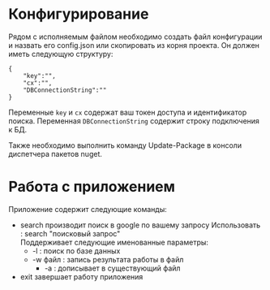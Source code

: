 # Конфигурирование

Рядом с исполняемым файлом необходимо создать файл конфигурации и назвать его config.json или скопировать из корня проекта. Он должен иметь следующую структуру:

```
{
	"key":"",
	"cx":"",
	"DBConnectionString":""
}
```

Переменные ```key``` и ```cx``` содержат ваш токен доступа и идентификатор поиска. Переменная ```DBConnectionString``` содержит строку подключения к БД.

Также необходимо выполнить команду Update-Package в консоли диспетчера пакетов nuget.

# Работа с приложением

Приложение содержит следующие команды:

* search производит поиск в google по вашему запросу
Использовать : search "поисковый запрос"  
Поддерживает следующие именованные параметры:
    * -l : поиск по базе данных
    * -w файл : запись результата работы в файл
        * -a : дописывает в существующий файл
* exit завершает работу приложения
